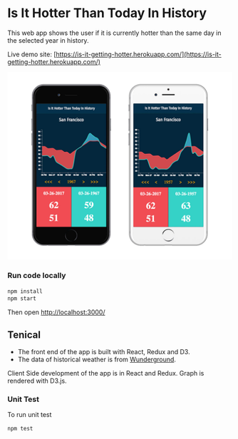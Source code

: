 # Is It Hotter Than Today In History  

This web app shows the user if it is currently hotter than the same day in the selected year in history. 

Live demo site: [https://is-it-getting-hotter.herokuapp.com/](https://is-it-getting-hotter.herokuapp.com/)

![Screenshot](https://github.com/debelopumento/weather-chart/blob/dev/public/images/weather-chart-screenShots.jpg)

### Run code locally
```sh
npm install
npm start
```
Then open [http://localhost:3000/](http://localhost:3000/)

## Tenical
* The front end of the app is built with React, Redux and D3.
* The data of historical weather is from [Wunderground](http://wunderground.com).

Client Side development of the app is in React and Redux. Graph is rendered with D3.js.

### Unit Test
To run unit test
```sh
npm test
```
